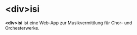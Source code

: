 # &lt;div&gt;isi

**&lt;div&gt;isi** ist eine Web-App zur Musikvermittlung für Chor- und Orchesterwerke. 